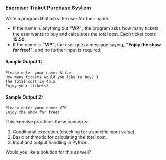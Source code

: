 ### Exercise: Ticket Purchase System

Write a program that asks the user for their name.  
- If the name is anything but **"VIP"**, the program asks how many tickets the user wants to buy and calculates the total cost. Each ticket costs **15.50**.  
- If the name is **"VIP"**, the user gets a message saying, **"Enjoy the show for free!"**, and no further input is required.  

#### Sample Output 1:
```
Please enter your name: Alice
How many tickets would you like to buy? 3
The total cost is 46.5
Enjoy your tickets!
```

#### Sample Output 2:
```
Please enter your name: VIP
Enjoy the show for free!
```

This exercise practices these concepts:
1. Conditional execution (checking for a specific input value).
2. Basic arithmetic for calculating the total cost.  
3. Input and output handling in Python.

Would you like a solution for this as well?
